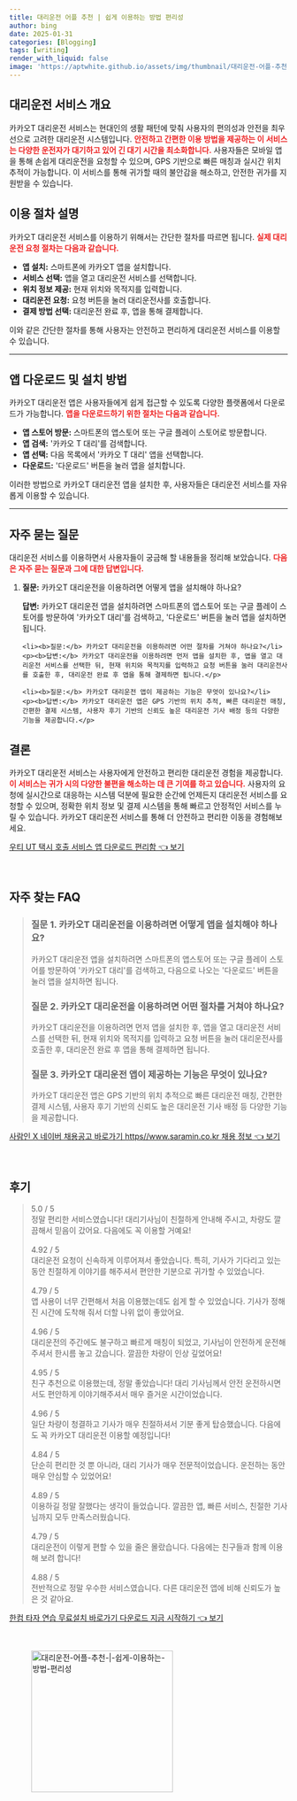 ```yaml
---
title: 대리운전 어플 추천 | 쉽게 이용하는 방법 편리성
author: bing
date: 2025-01-31
categories: [Blogging]
tags: [writing]
render_with_liquid: false
image: 'https://aptwhite.github.io/assets/img/thumbnail/대리운전-어플-추천-|-쉽게-이용하는-방법-편리성.webp'
---
```



<h2 id='대리운전 서비스 개요'>대리운전 서비스 개요</h2>

<p>카카오T 대리운전 서비스는 현대인의 생활 패턴에 맞춰 사용자의 편의성과 안전을 최우선으로 고려한 대리운전 시스템입니다. <b><span style="color: #ee2323;">안전하고 간편한 이용 방법을 제공하는 이 서비스는 다양한 운전자가 대기하고 있어 긴 대기 시간을 최소화합니다.</span></b> 사용자들은 모바일 앱을 통해 손쉽게 대리운전을 요청할 수 있으며, GPS 기반으로 빠른 매칭과 실시간 위치 추적이 가능합니다. 이 서비스를 통해 귀가할 때의 불안감을 해소하고, 안전한 귀가를 지원받을 수 있습니다.</p>

<h2 id='이용 절차 설명'>이용 절차 설명</h2>

<p>카카오T 대리운전 서비스를 이용하기 위해서는 간단한 절차를 따르면 됩니다. <b><span style="color: #ee2323;">실제 대리운전 요청 절차는 다음과 같습니다.</span></b></p>

<ul>
    <li><b>앱 설치:</b> 스마트폰에 카카오T 앱을 설치합니다.</li>
    <li><b>서비스 선택:</b> 앱을 열고 대리운전 서비스를 선택합니다.</li>
    <li><b>위치 정보 제공:</b> 현재 위치와 목적지를 입력합니다.</li>
    <li><b>대리운전 요청:</b> 요청 버튼을 눌러 대리운전사를 호출합니다.</li>
    <li><b>결제 방법 선택:</b> 대리운전 완료 후, 앱을 통해 결제합니다.</li>
</ul>

<p>이와 같은 간단한 절차를 통해 사용자는 안전하고 편리하게 대리운전 서비스를 이용할 수 있습니다.</p>

<hr />

<h2 id='앱 다운로드 및 설치 방법'>앱 다운로드 및 설치 방법</h2>

<p>카카오T 대리운전 앱은 사용자들에게 쉽게 접근할 수 있도록 다양한 플랫폼에서 다운로드가 가능합니다. <b><span style="color: #ee2323;">앱을 다운로드하기 위한 절차는 다음과 같습니다.</span></b></p>

<ul>
    <li><b>앱 스토어 방문:</b> 스마트폰의 앱스토어 또는 구글 플레이 스토어로 방문합니다.</li>
    <li><b>앱 검색:</b> '카카오 T 대리'를 검색합니다.</li>
    <li><b>앱 선택:</b> 다음 목록에서 '카카오 T 대리' 앱을 선택합니다.</li>
    <li><b>다운로드:</b> '다운로드' 버튼을 눌러 앱을 설치합니다.</li>
</ul>

<p>이러한 방법으로 카카오T 대리운전 앱을 설치한 후, 사용자들은 대리운전 서비스를 자유롭게 이용할 수 있습니다.</p>

<hr />

<h2 id='자주 묻는 질문'>자주 묻는 질문</h2>

<p>대리운전 서비스를 이용하면서 사용자들이 궁금해 할 내용들을 정리해 보았습니다. <b><span style="color: #ee2323;">다음은 자주 묻는 질문과 그에 대한 답변입니다.</span></b></p>

<ol>
    <li><b>질문:</b> 카카오T 대리운전을 이용하려면 어떻게 앱을 설치해야 하나요?</li>
    <p><b>답변:</b> 카카오T 대리운전 앱을 설치하려면 스마트폰의 앱스토어 또는 구글 플레이 스토어를 방문하여 '카카오T 대리'를 검색하고, '다운로드' 버튼을 눌러 앱을 설치하면 됩니다.</p>

    <li><b>질문:</b> 카카오T 대리운전을 이용하려면 어떤 절차를 거쳐야 하나요?</li>
    <p><b>답변:</b> 카카오T 대리운전을 이용하려면 먼저 앱을 설치한 후, 앱을 열고 대리운전 서비스를 선택한 뒤, 현재 위치와 목적지를 입력하고 요청 버튼을 눌러 대리운전사를 호출한 후, 대리운전 완료 후 앱을 통해 결제하면 됩니다.</p>

    <li><b>질문:</b> 카카오T 대리운전 앱이 제공하는 기능은 무엇이 있나요?</li>
    <p><b>답변:</b> 카카오T 대리운전 앱은 GPS 기반의 위치 추적, 빠른 대리운전 매칭, 간편한 결제 시스템, 사용자 후기 기반의 신뢰도 높은 대리운전 기사 배정 등의 다양한 기능을 제공합니다.</p>
</ol>

<h2 id='결론'>결론</h2>

<p>카카오T 대리운전 서비스는 사용자에게 안전하고 편리한 대리운전 경험을 제공합니다. <b><span style="color: #ee2323;">이 서비스는 귀가 시의 다양한 불편을 해소하는 데 큰 기여를 하고 있습니다.</span></b> 사용자의 요청에 실시간으로 대응하는 시스템 덕분에 필요한 순간에 언제든지 대리운전 서비스를 요청할 수 있으며, 정확한 위치 정보 및 결제 시스템을 통해 빠르고 안정적인 서비스를 누릴 수 있습니다. 카카오T 대리운전 서비스를 통해 더 안전하고 편리한 이동을 경험해보세요.</p>


<p><a class="click-button" title="우티 UT 택시 호출 서비스 앱 다운로드 편리함" href="https://aptwhite.github.io/posts/%EC%9A%B0%ED%8B%B0-UT-%ED%83%9D%EC%8B%9C-%ED%98%B8%EC%B6%9C-%EC%84%9C%EB%B9%84%EC%8A%A4-%EC%95%B1-%EB%8B%A4%EC%9A%B4%EB%A1%9C%EB%93%9C-%ED%8E%B8%EB%A6%AC%ED%95%A8/" rel="dofollow">우티 UT 택시 호출 서비스 앱 다운로드 편리함 👈 보기</a></p><br>
<h2 id='자주_찾는_FAQ'>자주 찾는 FAQ</h2>
<div itemscope="" itemtype="https://schema.org/FAQPage"> 
<blockquote> 
<div itemscope="" itemprop="mainEntity" itemtype="https://schema.org/Question"> 
<h3 itemprop="name">질문 1. 카카오T 대리운전을 이용하려면 어떻게 앱을 설치해야 하나요?</h3> 
<div itemscope="" itemprop="acceptedAnswer" itemtype="https://schema.org/Answer"> 
<span itemprop="text"> 
<p>카카오T 대리운전 앱을 설치하려면 스마트폰의 앱스토어 또는 구글 플레이 스토어를 방문하여 '카카오T 대리'를 검색하고, 다음으로 나오는 '다운로드' 버튼을 눌러 앱을 설치하면 됩니다.</p> 
</span> 
</div> 
</div> 

<div itemscope="" itemprop="mainEntity" itemtype="https://schema.org/Question"> 
<h3 itemprop="name">질문 2. 카카오T 대리운전을 이용하려면 어떤 절차를 거쳐야 하나요?</h3> 
<div itemscope="" itemprop="acceptedAnswer" itemtype="https://schema.org/Answer"> 
<span itemprop="text"> 
<p>카카오T 대리운전을 이용하려면 먼저 앱을 설치한 후, 앱을 열고 대리운전 서비스를 선택한 뒤, 현재 위치와 목적지를 입력하고 요청 버튼을 눌러 대리운전사를 호출한 후, 대리운전 완료 후 앱을 통해 결제하면 됩니다.</p> 
</span> 
</div> 
</div> 

<div itemscope="" itemprop="mainEntity" itemtype="https://schema.org/Question"> 
<h3 itemprop="name">질문 3. 카카오T 대리운전 앱이 제공하는 기능은 무엇이 있나요?</h3> 
<div itemscope="" itemprop="acceptedAnswer" itemtype="https://schema.org/Answer"> 
<span itemprop="text"> 
<p>카카오T 대리운전 앱은 GPS 기반의 위치 추적으로 빠른 대리운전 매칭, 간편한 결제 시스템, 사용자 후기 기반의 신뢰도 높은 대리운전 기사 배정 등 다양한 기능을 제공합니다.</p> 
</span> 
</div> 
</div> 

</blockquote> 
</div>
<p><a class="click-button" title="사람인 X 네이버 채용공고 바로가기 https//www.saramin.co.kr 채용 정보" href="https://aptwhite.github.io/posts/%EC%82%AC%EB%9E%8C%EC%9D%B8-X-%EB%84%A4%EC%9D%B4%EB%B2%84-%EC%B1%84%EC%9A%A9%EA%B3%B5%EA%B3%A0-%EB%B0%94%EB%A1%9C%EA%B0%80%EA%B8%B0-httpswww.saramin.co.kr-%EC%B1%84%EC%9A%A9-%EC%A0%95%EB%B3%B4/" rel="dofollow">사람인 X 네이버 채용공고 바로가기 https//www.saramin.co.kr 채용 정보 👈 보기</a></p><br>
<h2 id='후기'>후기</h2>
<div itemscope itemtype="https://schema.org/Product">
  <blockquote>
  <div itemprop="review" itemscope itemtype="https://schema.org/Review">
      <div itemprop="reviewRating" itemscope itemtype="https://schema.org/Rating"> <span itemprop="ratingValue">5.0</span> / <span itemprop="bestRating">5</span> </div>
      <span itemprop="reviewBody">정말 편리한 서비스였습니다! 대리기사님이 친절하게 안내해 주시고, 차량도 깔끔해서 믿음이 갔어요. 다음에도 꼭 이용할 거예요!</span>
  </div>
  <br>
  <div itemprop="review" itemscope itemtype="https://schema.org/Review">
      <div itemprop="reviewRating" itemscope itemtype="https://schema.org/Rating"> <span itemprop="ratingValue">4.92</span> / <span itemprop="bestRating">5</span> </div>
      <span itemprop="reviewBody">대리운전 요청이 신속하게 이루어져서 좋았습니다. 특히, 기사가 기다리고 있는 동안 친절하게 이야기를 해주셔서 편안한 기분으로 귀가할 수 있었습니다.</span>
  </div>
  <br>
  <div itemprop="review" itemscope itemtype="https://schema.org/Review">
      <div itemprop="reviewRating" itemscope itemtype="https://schema.org/Rating"> <span itemprop="ratingValue">4.79</span> / <span itemprop="bestRating">5</span> </div>
      <span itemprop="reviewBody">앱 사용이 너무 간편해서 처음 이용했는데도 쉽게 할 수 있었습니다. 기사가 정해진 시간에 도착해 줘서 더할 나위 없이 좋았어요.</span>
  </div>
  <br>
  <div itemprop="review" itemscope itemtype="https://schema.org/Review">
      <div itemprop="reviewRating" itemscope itemtype="https://schema.org/Rating"> <span itemprop="ratingValue">4.96</span> / <span itemprop="bestRating">5</span> </div>
      <span itemprop="reviewBody">대리운전의 주간에도 불구하고 빠르게 매칭이 되었고, 기사님이 안전하게 운전해 주셔서 한시름 놓고 갔습니다. 깔끔한 차량이 인상 깊었어요!</span>
  </div>
  <br>
  <div itemprop="review" itemscope itemtype="https://schema.org/Review">
      <div itemprop="reviewRating" itemscope itemtype="https://schema.org/Rating"> <span itemprop="ratingValue">4.95</span> / <span itemprop="bestRating">5</span> </div>
      <span itemprop="reviewBody">친구 추천으로 이용했는데, 정말 좋았습니다! 대리 기사님께서 안전 운전하시면서도 편안하게 이야기해주셔서 매우 즐거운 시간이었습니다.</span>
  </div>
  <br>
  <div itemprop="review" itemscope itemtype="https://schema.org/Review">
      <div itemprop="reviewRating" itemscope itemtype="https://schema.org/Rating"> <span itemprop="ratingValue">4.96</span> / <span itemprop="bestRating">5</span> </div>
      <span itemprop="reviewBody">일단 차량이 청결하고 기사가 매우 친절하셔서 기분 좋게 탑승했습니다. 다음에도 꼭 카카오T 대리운전 이용할 예정입니다!</span>
  </div>
  <br>
  <div itemprop="review" itemscope itemtype="https://schema.org/Review">
      <div itemprop="reviewRating" itemscope itemtype="https://schema.org/Rating"> <span itemprop="ratingValue">4.84</span> / <span itemprop="bestRating">5</span> </div>
      <span itemprop="reviewBody">단순히 편리한 것 뿐 아니라, 대리 기사가 매우 전문적이었습니다. 운전하는 동안 매우 안심할 수 있었어요!</span>
  </div>
  <br>
  <div itemprop="review" itemscope itemtype="https://schema.org/Review">
      <div itemprop="reviewRating" itemscope itemtype="https://schema.org/Rating"> <span itemprop="ratingValue">4.89</span> / <span itemprop="bestRating">5</span> </div>
      <span itemprop="reviewBody">이용하길 정말 잘했다는 생각이 들었습니다. 깔끔한 앱, 빠른 서비스, 친절한 기사님까지 모두 만족스러웠습니다.</span>
  </div>
  <br>
  <div itemprop="review" itemscope itemtype="https://schema.org/Review">
      <div itemprop="reviewRating" itemscope itemtype="https://schema.org/Rating"> <span itemprop="ratingValue">4.79</span> / <span itemprop="bestRating">5</span> </div>
      <span itemprop="reviewBody">대리운전이 이렇게 편할 수 있을 줄은 몰랐습니다. 다음에는 친구들과 함께 이용해 보려 합니다!</span>
  </div>
  <br>
  <div itemprop="review" itemscope itemtype="https://schema.org/Review">
      <div itemprop="reviewRating" itemscope itemtype="https://schema.org/Rating"> <span itemprop="ratingValue">4.88</span> / <span itemprop="bestRating">5</span> </div>
      <span itemprop="reviewBody">전반적으로 정말 우수한 서비스였습니다. 다른 대리운전 앱에 비해 신뢰도가 높은 것 같아요.</span>
  </div>
  </blockquote>
</div>
<p><a class="click-button" title="한컴 타자 연습 무료설치 바로가기 다운로드 지금 시작하기" href="https://aptwhite.github.io/posts/%ED%95%9C%EC%BB%B4-%ED%83%80%EC%9E%90-%EC%97%B0%EC%8A%B5-%EB%AC%B4%EB%A3%8C%EC%84%A4%EC%B9%98-%EB%B0%94%EB%A1%9C%EA%B0%80%EA%B8%B0-%EB%8B%A4%EC%9A%B4%EB%A1%9C%EB%93%9C-%EC%A7%80%EA%B8%88-%EC%8B%9C%EC%9E%91%ED%95%98%EA%B8%B0/" rel="dofollow">한컴 타자 연습 무료설치 바로가기 다운로드 지금 시작하기 👈 보기</a></p><br>
<figure class="image"><img src="https://aptwhite.github.io/assets/img/thumbnail/대리운전-어플-추천-|-쉽게-이용하는-방법-편리성.webp" alt="대리운전-어플-추천-|-쉽게-이용하는-방법-편리성" width="256" height="256"></figure>